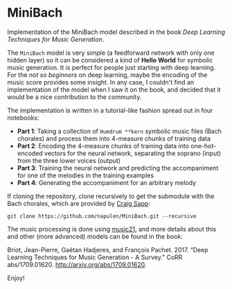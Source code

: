 # MiniBach
Implementation of the MiniBach model described in the book *Deep Learning Techniques for Music Generation*.

The `MiniBach` model is very simple (a feedforward network with only one hidden layer) so it can be considered a kind of **Hello World** for symbolic music generation. It is perfect for people just starting with deep learning. For the *not so beginners* on deep learning, maybe the encoding of the music score provides some insight. In any case, I couldn't find an implementation of the model when I saw it on the book, and decided that it would be a nice contribution to the community.

The implementation is written in a tutorial-like fashion spread out in four notebooks:
- **Part 1**: Taking a collection of `Humdrum **kern` symbolic music files (Bach chorales) and process them into 4-measure chunks of training data
- **Part 2**: Encoding the 4-measure chunks of training data into one-hot-encoded vectors for the neural network, separating the soprano (input) from the three lower voices (output)
- **Part 3**: Training the neural network and predicting the accompaniment for one of the melodies in the training examples
- **Part 4**: Generating the accompaniment for an arbitrary melody

If cloning the repository, clone recursively to get the submodule with the Bach chorales, which are provided by [Craig Sapp](https://github.com/craigsapp/bach-370-chorales):
```
git clone https://github.com/napulen/MiniBach.git --recursive
```

The music processing is done using [music21](http://web.mit.edu/music21/), and more details about this and other (more advanced) models can be found in the book:

Briot, Jean-Pierre, Gaëtan Hadjeres, and François Pachet. 2017. “Deep Learning Techniques for Music Generation - A Survey.” CoRR abs/1709.01620. http://arxiv.org/abs/1709.01620.



Enjoy!
